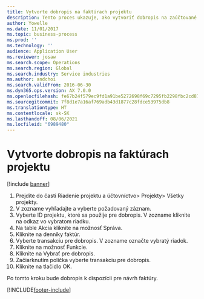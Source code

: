 ```yaml
---
title: Vytvorte dobropis na faktúrach projektu
description: Tento proces ukazuje, ako vytvoriť dobropis na zaúčtované faktúry projektu.
author: Yowelle
ms.date: 11/01/2017
ms.topic: business-process
ms.prod: ''
ms.technology: ''
audience: Application User
ms.reviewer: josaw
ms.search.scope: Operations
ms.search.region: Global
ms.search.industry: Service industries
ms.author: andchoi
ms.search.validFrom: 2016-06-30
ms.dyn365.ops.version: AX 7.0.0
ms.openlocfilehash: fe67b24f579ec9fd1a91be5272698f69c7295fb2298fbc2cd872f24a5858ce99
ms.sourcegitcommit: 7f8d1e7a16af769adb43d1877c28fdce53975db8
ms.translationtype: HT
ms.contentlocale: sk-SK
ms.lasthandoff: 08/06/2021
ms.locfileid: "6989480"
---
```

# <a name="create-a-credit-note-on-project-invoices"></a>Vytvorte dobropis na faktúrach projektu

[!include [banner](../../includes/banner.md)]

1. Prejdite do časti Riadenie projektu a účtovníctvo> Projekty> Všetky projekty. 
2. V zozname vyhľadajte a vyberte požadovaný záznam. 
3. Vyberte ID projektu, ktoré sa použije pre dobropis. V zozname kliknite na odkaz vo vybratom riadku. 
4. Na table Akcia kliknite na možnosť Správa. 
5. Kliknite na denníky faktúr. 
6. Vyberte transakciu pre dobropis. V zozname označte vybratý riadok. 
7. Kliknite na možnosť Funkcie. 
8. Kliknite na Vybrať pre dobropis. 
9. Začiarknutím políčka vyberte transakciu pre dobropis.
10. Kliknite na tlačidlo OK. 

Po tomto kroku bude dobropis k dispozícii pre návrh faktúry.


[!INCLUDE[footer-include](../../includes/footer-banner.md)]